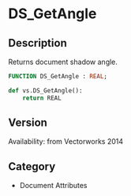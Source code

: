 # DS_GetAngle

## Description
Returns document shadow angle.

```pascal
FUNCTION DS_GetAngle : REAL;
```

```python
def vs.DS_GetAngle():
    return REAL
```

## Version
Availability: from Vectorworks 2014

## Category
* Document Attributes

